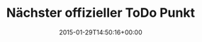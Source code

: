 ---
retweeted: false
source: <a href="http://mvilla.it/fenix" rel="nofollow">Fenix for Android</a>
entities:
  hashtags: []
  symbols: []
  user_mentions:
  - name: Edward Dale
    screen_name: scompt
    indices:
    - '41'
    - '48'
    id_str: '641413'
    id: '641413'
  urls: []
display_text_range:
- '0'
- '73'
favorite_count: '0'
id_str: '560812172767670273'
truncated: false
retweet_count: '0'
id: '560812172767670273'
created_at: Thu Jan 29 14:50:16 +0000 2015
favorited: false
full_text: 'Nächster offizieller ToDo Punkt: Mit dem [@scompt](https://twitter.com/scompt)
  eine Brezen essen gehen.'
lang: de
tags:
- pesos:twitter
date: '2015-01-29T14:50:16+00:00'
src: https://twitter.com/bascht/status/560812172767670273
original_url: https://twitter.com/bascht/status/560812172767670273
type: twitter_tweet
text: 'Nächster offizieller ToDo Punkt: Mit dem [@scompt](https://twitter.com/scompt)
  eine Brezen essen gehen.'
title: Nächster offizieller ToDo Punkt

---